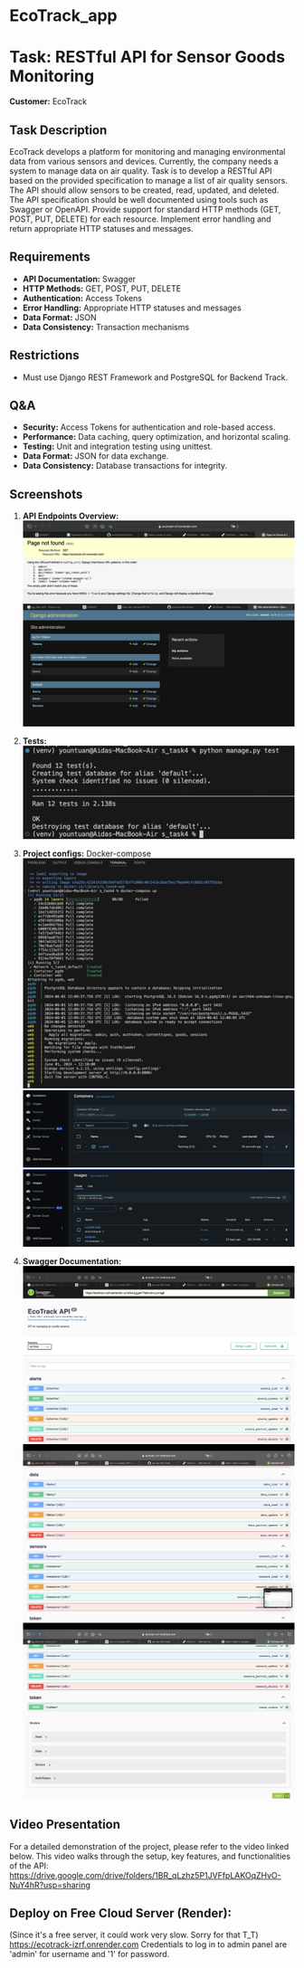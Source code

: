 # EcoTrack_app
# Task: RESTful API for Sensor Goods Monitoring

**Customer:** EcoTrack

## Task Description

EcoTrack develops a platform for monitoring and managing environmental data from various sensors and devices. Currently, the company needs a system to manage data on air quality.
Task is to develop a RESTful API based on the provided specification to manage a list of air quality sensors. The API should allow sensors to be created, read, updated, and deleted. The API specification should be well documented using tools such as Swagger or OpenAPI.
Provide support for standard HTTP methods (GET, POST, PUT, DELETE) for each resource.
Implement error handling and return appropriate HTTP statuses and messages.

## Requirements

- **API Documentation:** Swagger
- **HTTP Methods:** GET, POST, PUT, DELETE
- **Authentication:** Access Tokens
- **Error Handling:** Appropriate HTTP statuses and messages
- **Data Format:** JSON
- **Data Consistency:** Transaction mechanisms

## Restrictions

- Must use Django REST Framework and PostgreSQL for Backend Track.

## Q&A

- **Security:** Access Tokens for authentication and role-based access.
- **Performance:** Data caching, query optimization, and horizontal scaling.
- **Testing:** Unit and integration testing using unittest.
- **Data Format:** JSON for data exchange.
- **Data Consistency:** Database transactions for integrity.

## Screenshots

1. **API Endpoints Overview:**
   ![API Endpoints Overview](/screenshots/Screenshot2024-06-01at19.11.10.png)
   ![API Endpoints Overview](/screenshots/Screenshot2024-06-02at12.35.22.png)


2. **Tests:**
   ![Tests](/screenshots/Screenshot2024-06-01at17.47.30.png)


3. **Project configs:**
   Docker-compose
   ![Docker-compose](/screenshots/Screenshot2024-06-01at18.10.31.png)
   ![Docker-compose](/screenshots/Screenshot2024-06-01at18.10.47.png)
   ![Docker-compose](/screenshots/Screenshot2024-06-01at18.10.54.png)


4. **Swagger Documentation:**
   ![Swagger Documentation](/screenshots/Screenshot2024-06-02at12.33.48.png)
   ![Swagger Documentation](/screenshots/Screenshot2024-06-02at12.33.53.png)
   ![Swagger Documentation](/screenshots/Screenshot2024-06-02at12.34.01.png)


## Video Presentation

For a detailed demonstration of the project, please refer to the video linked below. This video walks through the setup, key features, and functionalities of the API:
https://drive.google.com/drive/folders/1BR_qLzhz5P1JVFfpLAKOqZHvO-NuY4hR?usp=sharing

## Deploy on Free Cloud Server (Render):
(Since it's a free server, it could work very slow. Sorry for that T_T)
https://ecotrack-izrf.onrender.com
Credentials to log in to admin panel are
'admin' for username and
'1' for password.